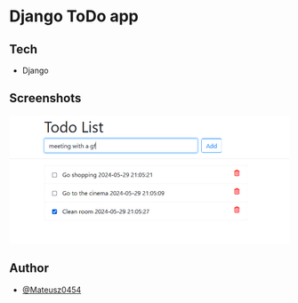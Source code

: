 # Django ToDo app

## Tech
- Django

## Screenshots

![ToDo App Screenshot](https://github.com/Mateusz0454/Django-ToDO-app/blob/005d891ff517b1d6bd6a50e90d2c17e18374d256/staticfiles/screen.PNG?raw=true)

## Author

- [@Mateusz0454](https://www.github.com/Mateusz0454)
